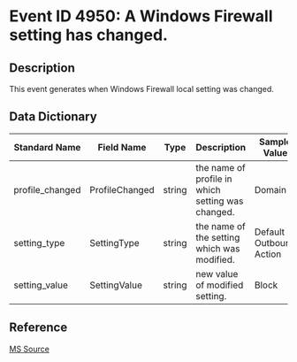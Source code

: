 # Event ID 4950: A Windows Firewall setting has changed.

## Description

This event generates when Windows Firewall local setting was changed.

## Data Dictionary

|Standard Name|Field Name|Type|Description|Sample Value|
|---|---|---|---|---|
|profile_changed|ProfileChanged|string|the name of profile in which setting was changed.|Domain|
|setting_type|SettingType|string|the name of the setting which was modified.|Default Outbound Action|
|setting_value|SettingValue|string|new value of modified setting.|Block|

## Reference

[MS Source](https://github.com/MicrosoftDocs/windows-itpro-docs/blob/public/windows/security/threat-protection/auditing/event-4950.md)